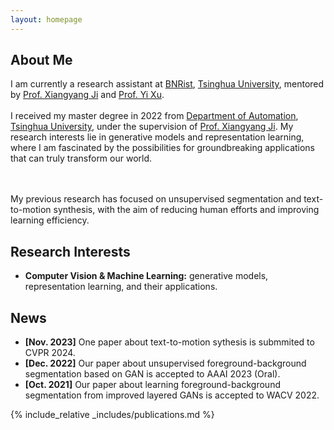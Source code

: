 ```yaml
---
layout: homepage
---
```


## About Me

I am currently a research assistant at <a href="https://www.bnrist.tsinghua.edu.cn/bnristen/index.htm">BNRist</a>, <a href="https://www.tsinghua.edu.cn/en/">Tsinghua University</a>,
mentored by <a href="https://www.au.tsinghua.edu.cn/info/1080/3178.htm">Prof. Xiangyang Ji</a>
and <a href="https://yxu71.github.io/">Prof. Yi Xu</a>.
<br><br>
I received my master degree in 2022 from <a href="https://www.au.tsinghua.edu.cn/index.htm">Department of Automation</a>, <a href="https://www.tsinghua.edu.cn/en/">Tsinghua University</a>, under the supervision of <a href="https://www.au.tsinghua.edu.cn/info/1080/3178.htm">Prof. Xiangyang Ji</a>. My research interests lie in generative models and representation learning, where I am fascinated by the possibilities for groundbreaking applications that can truly transform our world.
<!-- and their applications which have the potential to change our lives. I am also interested in the cutting-edge intersection of machine learning and multiple modalities. -->
<br><br>
My previous research has focused on unsupervised segmentation and text-to-motion synthesis, with the aim of reducing human efforts and improving learning efficiency.


## Research Interests

<!-- - **Computer Vision:** image recognition, image generation, video captioning
- **Machine Learning:** meta-learning, incremental learning, transfer learning -->

<!-- - **Computer Vision & Machine Learning:** generative models, representation learning, image segmentation, image manipulation. -->
- **Computer Vision & Machine Learning:** generative models, representation learning, and their applications.

## News

- **[Nov. 2023]** One paper about text-to-motion sythesis is submmited to CVPR 2024.
- **[Dec. 2022]** Our paper about unsupervised foreground-background segmentation based on GAN is accepted to AAAI 2023 (Oral).
- **[Oct. 2021]** Our paper about learning foreground-background segmentation from improved layered GANs is accepted to WACV 2022.

{% include_relative _includes/publications.md %}


